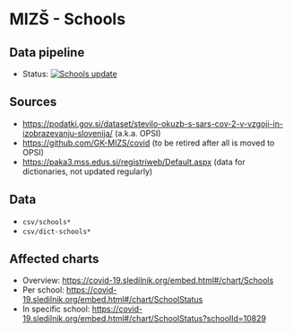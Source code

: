 # MIZŠ - Schools

## Data pipeline

- Status: [![Schools update](https://github.com/sledilnik/data/actions/workflows/schools.yml/badge.svg)](https://github.com/sledilnik/data/actions/workflows/schools.yml)

## Sources

- https://podatki.gov.si/dataset/stevilo-okuzb-s-sars-cov-2-v-vzgoji-in-izobrazevanju-slovenija/ (a.k.a. OPSI)
- https://github.com/GK-MIZS/covid (to be retired after all is moved to OPSI)
- https://paka3.mss.edus.si/registriweb/Default.aspx (data for dictionaries, not updated regularly)

## Data

- `csv/schools*`
- `csv/dict-schools*`

## Affected charts

- Overview: https://covid-19.sledilnik.org/embed.html#/chart/Schools
- Per school: https://covid-19.sledilnik.org/embed.html#/chart/SchoolStatus
- In specific school: https://covid-19.sledilnik.org/embed.html#/chart/SchoolStatus?schoolId=10829
